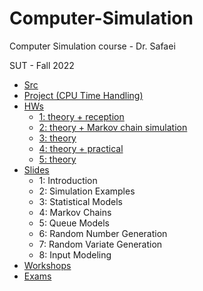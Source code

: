 # Computer-Simulation
Computer Simulation course - Dr. Safaei

SUT - Fall 2022

 - [Src](https://github.com/saaz742/Computer-Simulation/tree/main/Src)
 - [Project (CPU Time Handling)](https://github.com/saaz742/Computer-Simulation/tree/main/Project)
 - [HWs](https://github.com/saaz742/Computer-Simulation/tree/main/HWs)
    - [1: theory + reception](https://github.com/saaz742/Computer-Simulation/tree/main/HWs/1)
    - [2: theory + Markov chain simulation](https://github.com/saaz742/Computer-Simulation/tree/main/HWs/2)
    - [3: theory](https://github.com/saaz742/Computer-Simulation/tree/main/HWs/3)
    - [4: theory + practical](https://github.com/saaz742/Computer-Simulation/tree/main/HWs/4)
    - [5: theory](https://github.com/saaz742/Computer-Simulation/tree/main/HWs/5)
- [Slides](https://github.com/saaz742/Computer-Simulation/tree/main/Slides)
    - 1: Introduction
    - 2: Simulation Examples
    - 3: Statistical Models
    - 4: Markov Chains
    - 5: Queue Models
    - 6: Random Number Generation
    - 7: Random Variate Generation
    - 8: Input Modeling
- [Workshops](https://github.com/saaz742/Computer-Simulation/tree/main/WorkShop)
- [Exams](https://github.com/saaz742/Computer-Simulation/tree/main/Exam)
